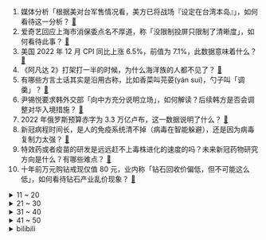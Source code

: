 1. 媒体分析「根据美对台军售情况看，美方已将战场『设定在台湾本岛』」，如何看待这一分析？ [:link:](https://www.zhihu.com/question/578059520)
2. 爱奇艺回应上海市消保委点名不厚道，称「没限制投屏只限制了清晰度」，如何看待此事？ [:link:](https://www.zhihu.com/question/578296539)
3. 美国 2022 年 12 月 CPI 同比上涨 6.5%，前值为 7.1%，此数据意味着什么？ [:link:](https://www.zhihu.com/question/578331311)
4. 《阿凡达 2》打架打一半的时候，为什么海洋族的人都不见了？ [:link:](https://www.zhihu.com/question/572911711)
5. 有哪些方言土话其实是沿用古称，比如香菜叫芫荽(yán sui)，勺子叫「调羹」？ [:link:](https://www.zhihu.com/question/43442602)
6. 尹锡悦要求韩外交部「向中方充分说明立场」，如何解读？后续韩方是否会调整对华入境措施？ [:link:](https://www.zhihu.com/question/578273612)
7. 2022 年俄罗斯预算赤字为 3.3 万亿卢布，这一数据说明了什么？ [:link:](https://www.zhihu.com/question/577923753)
8. 新冠病程时间长，是人的免疫系统清不掉（病毒在智能躲避），还是因为病毒复制力太强？ [:link:](https://www.zhihu.com/question/577998640)
9. 特效药或者疫苗的研发是远远赶不上毒株进化的速度的吗？未来新冠药物研究方向是什么？有哪些难点？ [:link:](https://www.zhihu.com/question/577120068)
10. 十年前万元购钻戒现仅值 80 元，业内称「钻石回收价偏低，但不可能这么低」，如何看待钻石产业乱价现象？ [:link:](https://www.zhihu.com/question/578091253)
<details>
<summary>11 ~ 20</summary>

11. 爱奇艺 App 对投屏功能作出限制，「480 P 以上清晰度需开通白金会员」，如何看待这一调整？ [:link:](https://www.zhihu.com/question/578253683)
12. 四川网红局长建议「将春节假期实际延长至 9 天」，如何看待这一观点？你的春节假期是怎样安排的？ [:link:](https://www.zhihu.com/question/578255332)
13. 四人在一商务楼前殴打路人致轻微伤，警方称「暂缓执行行政拘留」，媒体证实有一人系王思聪，具体情况如何？ [:link:](https://www.zhihu.com/question/578269838)
14. 1200 万存款被银行职员私自转走，储户被判担责八成，二审维持原判，哪些信息值得关注？ [:link:](https://www.zhihu.com/question/578057497)
15. 女子上班第一天因已婚被辞，人事称想招一个稳定的不会怀孕的，该公司的行为违反了哪些法律？ [:link:](https://www.zhihu.com/question/578256414)
16. 路边快剪和高档美发屋剪发的区别在哪里？ [:link:](https://www.zhihu.com/question/575753625)
17. 萍乡1888 万天价彩礼公安民政介入，初步判断系杜撰，如何从法律角度解读？当地彩礼习俗实际情况如何？ [:link:](https://www.zhihu.com/question/578304434)
18. 腾讯版《三体》官宣定档 1 月 15 日，你会追这部剧吗？ [:link:](https://www.zhihu.com/question/578285527)
19. 春节期间选择出境游需要注意些什么？ [:link:](https://www.zhihu.com/question/575475646)
20. 《英雄联盟》主播天灰灰与职业选手 icon 排位赛对喷，韩服千分主播和 LPL 待业选手谁更强？ [:link:](https://www.zhihu.com/question/578072456)
</details>
<details>
<summary>21 ~ 30</summary>

21. 如何看待 JackeyLove 表示「没有英雄联盟，现在某个凳子上的螺丝都可能是我拧的」？ [:link:](https://www.zhihu.com/question/577498664)
22. 领导半夜给员工安排工作要求秒回，若未回复则电话打到接听为止，这一要求合理吗？若不合理，有哪些应对办法？ [:link:](https://www.zhihu.com/question/572072205)
23. 《中国奇谭》第二集《鹅鹅鹅》讲了什么？ [:link:](https://www.zhihu.com/question/576117987)
24. 「感觉现在的老师大多都只是一种职业，不再像以前那样负责任了」，这种说法站得住脚吗？ [:link:](https://www.zhihu.com/question/577496386)
25. 中方暂停签发韩国、日本公民来华口岸签证，以针对少数国家对中国公民歧视性入境限制，如何看待该举措？ [:link:](https://www.zhihu.com/question/578087694)
26. 如何看待俄罗斯计划通过立法，允许影院在无版权的情况下放映《阿凡达 2》等盗版好莱坞电影？ [:link:](https://www.zhihu.com/question/578065171)
27. 一块屏幕长度一光年，我动鼠标可以超光速吗？ [:link:](https://www.zhihu.com/question/489466064)
28. 怎么样才叫科研能力强？ [:link:](https://www.zhihu.com/question/431699092)
29. 读书是为了什么啊？ [:link:](https://www.zhihu.com/question/566262966)
30. 「南阳挣钱襄阳花」引热议，南阳市委书记称「我们应感到羞耻，要发展文旅文创产业」，如何看待其这一表态？ [:link:](https://www.zhihu.com/question/577873287)
</details>
<details>
<summary>31 ~ 40</summary>

31. 2023年支付宝集五福开始了，都有什么攻略？ [:link:](https://www.zhihu.com/question/577888118)
32. 怎样炖出来的鱼汤又白又浓？ [:link:](https://www.zhihu.com/question/576011212)
33. 自愿从尖子班去普通班是正确的选择吗？ [:link:](https://www.zhihu.com/question/578323328)
34. 今年春运路上有哪些风景？可以分享一下你拍的沿途景色和心情吗？ [:link:](https://www.zhihu.com/question/577145671)
35. 《阿凡达：水之道》中让你印象最深刻的是哪一部分？ [:link:](https://www.zhihu.com/question/572677475)
36. 中央经济工作会议提出，切实落实「两个毫不动摇」，提振民营企业信心，将带来哪些影响？ [:link:](https://www.zhihu.com/question/577641290)
37. 无意识的宇宙为什么会产生有意识的人？ [:link:](https://www.zhihu.com/question/572883480)
38. 埃及的未来在何方？ [:link:](https://www.zhihu.com/question/550171824)
39. 年度计划要怎么做，可否看一下你们的计划？ [:link:](https://www.zhihu.com/question/436815135)
40. 如何看待国产猕猴桃「卡脖子」技术难题已有新突破，国产即食猕猴桃是否会迎来逆袭？ [:link:](https://www.zhihu.com/question/578111835)
</details>
<details>
<summary>41 ~ 50</summary>

41. 有哪些体验还不错的手机适合春节送礼？ [:link:](https://www.zhihu.com/question/578267765)
42. 日本超万人要求山上彻也减刑，有人视其为「英雄」，被捕半年期间现金收超百万，哪些信息值得关注？ [:link:](https://www.zhihu.com/question/577699269)
43. 如何看待杰出哥质疑《DOTA2》2023 赛季 DPC 联赛 S 级 队伍 Knight 开挂？ [:link:](https://www.zhihu.com/question/578121226)
44. 你悟出一个最大的人生道理是什么？ [:link:](https://www.zhihu.com/question/563871532)
45. 你们会经常怀念高中吗？ [:link:](https://www.zhihu.com/question/578100541)
46. 刘亦菲和李现主演的电视剧《去有风的地方》体现了怎样的生活方式？ [:link:](https://www.zhihu.com/question/577492559)
47. 考研建议自学吗？ [:link:](https://www.zhihu.com/question/483570748)
48. 外交部回应是否对美国旅客采取入境限制，称「将采取对等措施」，如何解读？ [:link:](https://www.zhihu.com/question/577692641)
49. 日美英澳搞空降演习模拟「夺回离岛」 ，日媒宣称针对钓鱼岛，有哪些信息值得关注？ [:link:](https://www.zhihu.com/question/577724128)
50. 为什么大家都在骂《三体》动画，到目前为止出到第 6 集了，却有 3.2亿播放，难道越骂越有人看吗？ [:link:](https://www.zhihu.com/question/578082705)
</details><details>
<summary>bilibili</summary>

1. 《原神》艾尔海森角色PV——「疑问与沉默」 [:link:](//www.bilibili.com/video/BV1MM411c7m6)
2. 它开播前被群嘲，却凭口碑逆袭成开年王炸！ [:link:](//www.bilibili.com/video/BV1tP4y1C79q)
3. 盲猜B站22年最火的视频，居然有一半没看过？ [:link:](//www.bilibili.com/video/BV1GY411y7Yt)
4. 新春特供|| 西游宇宙法宝等级的权力深意，天上对人间控制的终极手段 [:link:](//www.bilibili.com/video/BV1GG4y1y7DL)
5. “睡教” [:link:](//www.bilibili.com/video/BV1YY4y1f7DH)
6. 瑞典水手如何迎娶阿依土鳖公主？【硬核狠人45】 [:link:](//www.bilibili.com/video/BV1uM411h7MN)
7. 薯 条 之 王 天 花 板 [:link:](//www.bilibili.com/video/BV1D8411K7eK)
8. 《 天 价 水 果 》2 [:link:](//www.bilibili.com/video/BV1GW4y137RL)
9. 《这游戏我是一毛钱也不可能冲的！我白嫖！我0氪！》 [:link:](//www.bilibili.com/video/BV1FW4y1V7eE)
10. 如今我已身价数十亿，却再也找不回青春和你。 [:link:](//www.bilibili.com/video/BV1ne4y1G7Kr)
<details>
<summary>11 ~ 20</summary>

11. 我到底是你的什么啊（恼） [:link:](//www.bilibili.com/video/BV1TK41117cZ)
12. 谢谢你的礼物，你还好吗 [:link:](//www.bilibili.com/video/BV11x4y1g7VG)
13. 不幸的是，圈圈还是套上了圈圈 [:link:](//www.bilibili.com/video/BV1td4y1j7gV)
14. 美好旅行图鉴 [:link:](//www.bilibili.com/video/BV1Z24y1e7Ja)
15. 全国各地迷惑的特色菜 [:link:](//www.bilibili.com/video/BV14d4y1j7Rk)
16. 【春晚鬼畜】赵本山：我就是念诗之王！【改革春风吹满地】 [:link:](//www.bilibili.com/video/BV1bW411n7fY)
17. 成都. 玉芝兰厨子探店¥？？00 [:link:](//www.bilibili.com/video/BV1cY411y7MR)
18. 河南8旬老人夜市摆摊，利润仅2毛，顾客寥寥无几！ [:link:](//www.bilibili.com/video/BV1gA411f7Dn)
19. 奸商：3千元笔记本卖你5千犯法吗？女生电脑城买笔记本实录 [:link:](//www.bilibili.com/video/BV1yM411F74s)
20. 法国人怎么看中国网红Thurman猫一杯? [:link:](//www.bilibili.com/video/BV1C3411m7PQ)
</details>
<details>
<summary>21 ~ 30</summary>

21. 你们给我1000W这个广告我也不会接！谁来拯救那些被毒槟榔割脸的年轻人！ [:link:](//www.bilibili.com/video/BV1X24y1e73W)
22. 花30万只涨了3000粉，是什么感受？痛~太痛了~ [:link:](//www.bilibili.com/video/BV1wG4y1j7Vs)
23. 有些粉丝爱明星 像极了妈妈爱孩子 [:link:](//www.bilibili.com/video/BV1UA411Z7ZM)
24. 开年第一摇！《星际瑶仔》奉上！ [:link:](//www.bilibili.com/video/BV1a24y1a7m5)
25. 王冰冰的街头实验 [:link:](//www.bilibili.com/video/BV1nM411h7xG)
26. 我的爷爷是个发明家，他发明了辣条！！ [:link:](//www.bilibili.com/video/BV19G4y1w7YQ)
27. 20年以来，游戏替中国式家长背了多少黑锅？ [:link:](//www.bilibili.com/video/BV1JM411F76o)
28. 【引航者试炼】TN-1至TN-4 恢宏试炼 简单好抄 [:link:](//www.bilibili.com/video/BV1YD4y1p7Pd)
29. 方便面锅底卖188？本就不富裕的探店搭档雪上加霜...【凭啥这么贵50-炉釜·山野吊锅】 [:link:](//www.bilibili.com/video/BV1pe4y1G7VL)
30. 撒旦:十八层地狱的人什么时候跑出来的？ [:link:](//www.bilibili.com/video/BV1mx4y1G7aC)
</details>
<details>
<summary>31 ~ 40</summary>

31. 哈士奇到底有多贱 [:link:](//www.bilibili.com/video/BV1C3411m7EH)
32. 无法行走+物品栏只有一格通关我的世界 [:link:](//www.bilibili.com/video/BV1dP4y1e7Zz)
33. 只因在羊群中多看了它一眼，我给我的牧羊犬买了一只羊做宠物 [:link:](//www.bilibili.com/video/BV1pd4y1j71b)
34. 圣酒车 [:link:](//www.bilibili.com/video/BV1wM411h7Wk)
35. “比奇堡的天上没有云” [:link:](//www.bilibili.com/video/BV1Q8411K72z)
36. 关于流行音乐的深度研究：华语音乐已经完蛋了吗？ [:link:](//www.bilibili.com/video/BV1m8411P7v7)
37. 【小短片】酒桌文化难题 [:link:](//www.bilibili.com/video/BV14G4y1A7RK)
38. 杀疯了！12万人打出8.9分，复仇爽剧让人欲罢不能！深度解说《黑暗荣耀》（上） [:link:](//www.bilibili.com/video/BV123411o7GH)
39. 露营绳结之王—布林结。坚固无比，安全可靠，你学会了吗？ [:link:](//www.bilibili.com/video/BV1KR4y127mX)
40. 一口气看完猪猪侠之变身战队，GG爆的满级号被队友给玩废了！ [:link:](//www.bilibili.com/video/BV1BY411y7ZE)
</details>
<details>
<summary>41 ~ 50</summary>

41. 我们做了个鱼灯笼确实没想到能用这么久... [:link:](//www.bilibili.com/video/BV1NM411b7Sy)
42. 答应你们穿裙子自律，但是穿了又好像没穿，拖了又好像没拖.. [:link:](//www.bilibili.com/video/BV1yd4y1j7Tj)
43. ⚡ 3.4 玩 家 现 状 ⚡ [:link:](//www.bilibili.com/video/BV18D4y1p7N6)
44. 【逗鱼时刻】第385期 这旅程，我们一起走过 [:link:](//www.bilibili.com/video/BV1P24y1Y75B)
45. 你喜欢的经典色系设计，祝福2023致富发财！ [:link:](//www.bilibili.com/video/BV1Mx4y1G7Ls)
46. up主打扮成混混去日本女友老家拜见家长，结果... [:link:](//www.bilibili.com/video/BV1Q24y1a769)
47. 来餐车厂催进度，结果跟车厂老板做了个约定… [:link:](//www.bilibili.com/video/BV1Bx4y1G7zU)
48. 唐师父的钱包保卫战 [:link:](//www.bilibili.com/video/BV1zG411K73G)
49. 做了个炸蛋，好吃到不行！ [:link:](//www.bilibili.com/video/BV1G3411U7Ux)
50. 出了教资面试考场，我为我的虚伪感到羞愧 [:link:](//www.bilibili.com/video/BV1K24y1v7QU)
</details>
<details>
<summary>51 ~ 60</summary>

51. 冬季骑行东北，道路结冰不断摔倒，艰难到达城市住进新帐篷很开心！ [:link:](//www.bilibili.com/video/BV1VA411Z7mA)
52. 逐帧解析《原神》3.4版本PV「磬弦奏华夜」逆天级考据！ [:link:](//www.bilibili.com/video/BV1sG4y1y74C)
53. 二  战，但  要  素  过  多 [:link:](//www.bilibili.com/video/BV1GW4y1V72n)
54. 【散人】电击治疗？恐怖逃脱！真人互动游戏《飞越13号房》 （暂完结） [:link:](//www.bilibili.com/video/BV1yP4y1C7pa)
55. 【超轻粘土】手部练习 [:link:](//www.bilibili.com/video/BV1ke4y1374f)
56. 支持地包天良田的请扣1，支持龅牙永琪吗的请看到最后 [:link:](//www.bilibili.com/video/BV1PM411h7gR)
57. 你画我穿2.0, 但搭配好的衣服送你 [:link:](//www.bilibili.com/video/BV1Z3411m7HD)
58. 太突然了，一时我接受不了你这么离开了 [:link:](//www.bilibili.com/video/BV1zx4y1g7bE)
59. 不就是个1000000粉丝的牌子嘛！ [:link:](//www.bilibili.com/video/BV1UG4y1y741)
60. 2022年度总结 [:link:](//www.bilibili.com/video/BV1he4y1G7hW)
</details>
<details>
<summary>61 ~ 70</summary>

61. 让我看看到底是哪个小猫咪没有穿衣服！？？ [:link:](//www.bilibili.com/video/BV13A411Z7eU)
62. 酥脆透亮的锅包肉，亲妈级教程。 [:link:](//www.bilibili.com/video/BV1bP4y1C7iR)
63. 破解“万恶之源”出处！“钢琴搞笑女”竟是她？原来这么漂亮 [:link:](//www.bilibili.com/video/BV1d8411K7Cz)
64. 史诗级合作！鬼畜全明星联手24K《Mood》 [:link:](//www.bilibili.com/video/BV18G4y1L7H9)
65. “仅此86秒，原神中那些文艺到极致的台词！懂不懂原神文编的含金量啊？” [:link:](//www.bilibili.com/video/BV1EG4y1A7Wp)
66. 在古都洛阳竟然被算出回到古代能位极人臣??? [:link:](//www.bilibili.com/video/BV1Xv4y1v7dp)
67. 【中国奇谭仿妆COS】鹅鹅鹅｜狐狸书生｜他要请你喝一杯薄酒，可你只想逃命。 [:link:](//www.bilibili.com/video/BV1wW4y1V7ji)
68. 深圳月租5000的空房，被我打造成了理想的家 [:link:](//www.bilibili.com/video/BV18P4y1C7fZ)
69. 3年前因考验玩家人性在外网争议的游戏！结局让人陷入沉思！ [:link:](//www.bilibili.com/video/BV1jK41117z9)
70. 1Q1500！塔姆最折磨套路！对手：太痛苦辣！【有点骚东西】 [:link:](//www.bilibili.com/video/BV1yx4y1G7V4)
</details>
<details>
<summary>71 ~ 80</summary>

71. 当景点只有我一个人的时候… [:link:](//www.bilibili.com/video/BV1eK41117T5)
72. 新概念“放松” [:link:](//www.bilibili.com/video/BV16D4y1p7gD)
73. 第一次在兄弟面前展示才艺 [:link:](//www.bilibili.com/video/BV1ND4y1L7rS)
74. 勇闯地府！挑战1W元通关造梦无双#2 [:link:](//www.bilibili.com/video/BV1CP4y1C79o)
75. 一名非常专业的小偷！ [:link:](//www.bilibili.com/video/BV1L3411U7EX)
76. 当我送一个橘猫板凳给我家猫，我家猫的反应 [:link:](//www.bilibili.com/video/BV1KA411Z7wj)
77. 梅西C罗亮相春晚节目曝光！ [:link:](//www.bilibili.com/video/BV1Q24y1e75f)
78. 国产免费GAL东北往事，已开放下载！玩之前你必须知到这些！ [:link:](//www.bilibili.com/video/BV1jD4y157hK)
79. 简 单 吃 碗 热 汤 面 [:link:](//www.bilibili.com/video/BV1Cv4y1v7tH)
80. 新一代“网红按斤称零食”来袭！究竟是不是骗人的？？？ [:link:](//www.bilibili.com/video/BV1GP4y1y78F)
</details>
<details>
<summary>81 ~ 90</summary>

81. 男生的专属浪漫，一定要看到最后！ [:link:](//www.bilibili.com/video/BV1BM411a7SU)
82. 《坐忘道MV》三花聚顶！羽化登仙！哈哈道爷我悟了！！！ [:link:](//www.bilibili.com/video/BV1cK41117mP)
83. 这是什么离谱的操作啊！！ [:link:](//www.bilibili.com/video/BV19g411W7AU)
84. 须弥隐藏任务，凶猛动物在哪里？ [:link:](//www.bilibili.com/video/BV1714y1u71n)
85. 在世人眼里，你是一个大反派，可记忆被曝光后，事情反转了【04】 [:link:](//www.bilibili.com/video/BV1JM411F7jx)
86. 甘草系列让我深刻明白人生的路还很漫长 [:link:](//www.bilibili.com/video/BV1tG4y1y721)
87. 你好，粤语版《兰亭序》 [:link:](//www.bilibili.com/video/BV1Nx4y1V7bM)
88. 【红色警戒 2022 公测】以前的红警VS现在的红警 [:link:](//www.bilibili.com/video/BV1SG4y1w72g)
89. 【明日方舟】“引航者试炼”TN-1~4全关卡平民攻略！阵容平民+低练度+语音详解的愉悦攻略！（更新中）《明日方舟》|魔法Zc目录 [:link:](//www.bilibili.com/video/BV1VA411Z7g6)
90. 结尾嘎嘎爆笑！哈哈哈哈哈哈哈哈！ [:link:](//www.bilibili.com/video/BV12v4y1v7gK)
</details>
<details>
<summary>91 ~ 100</summary>

91. 花20天时间把一只鸡浓缩成一碗面！据说这碗面的配方值一百两？ [:link:](//www.bilibili.com/video/BV1BD4y1V7Mk)
92. 视频网站的“蓝光”是怎么骗你的？——视频画质全解析【柴知道】 [:link:](//www.bilibili.com/video/BV1nW4y1V7kR)
93. 抱歉，这不是爱情，这是性暴力 [:link:](//www.bilibili.com/video/BV1fK411k73G)
94. 姜子牙：我封神主打的就是匡扶汉室 [:link:](//www.bilibili.com/video/BV1M14y1u7X5)
95. 2023明日方舟新春会「兔兔闹新春」庆典宣传PV [:link:](//www.bilibili.com/video/BV1Rx4y1g7vE)
96. 这b班就非得上吗？ [:link:](//www.bilibili.com/video/BV1TM411F7UZ)
97. MC当玩家可以进入任何生物身体？ [:link:](//www.bilibili.com/video/BV1WP411F7An)
98. 年兽：你管这叫烟花？？？ [:link:](//www.bilibili.com/video/BV1qv4y1B7cL)
99. “这种感觉很难形容，就像是回到了小时候...” [:link:](//www.bilibili.com/video/BV1Yv4y1v716)
100. 再一个..让我再学一个吧.. [:link:](//www.bilibili.com/video/BV1Rv4y1v7RU)
</details></details>